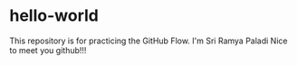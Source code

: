 # hello-world
This repository is for practicing the GitHub Flow.
I'm Sri Ramya Paladi
Nice to meet you github!!!
